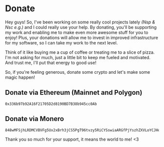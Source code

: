 # Donate

Hey guys! So, I've been working on some really cool projects lately *(Nsp & Nsc e.g.)* and I could really use your help.
By donating, you'll be supporting my work and enabling me to make even more awesome stuff for you to enjoy!
Plus, your donations will allow me to invest in improved infrastructure for my software, so I can take my work to the next level.

Think of it like buying me a cup of coffee or treating me to a slice of pizza.
I'm not asking for much, just a little bit to keep me fueled and motivated.
And trust me, I'll put that energy to good use!

So, if you're feeling generous, donate some crypto and let's make some magic happen! 

## Donate via Ethereum (Mainnet and Polygon)
```
0x336b97b92A16F21705D2d8190BD7B38b945cc0Ab
```

## Donate via Monero
```
848wMFSjhLRDMCVBVFg5Ux2xBrh3jCS5PgT96tvzy5RiCYSswiaARGfPjYszhZXVLoYCJHogGxwaN6XsRCvJQLgHAZdcb7B
```

Thank you so much for your support, it means the world to me! <3
